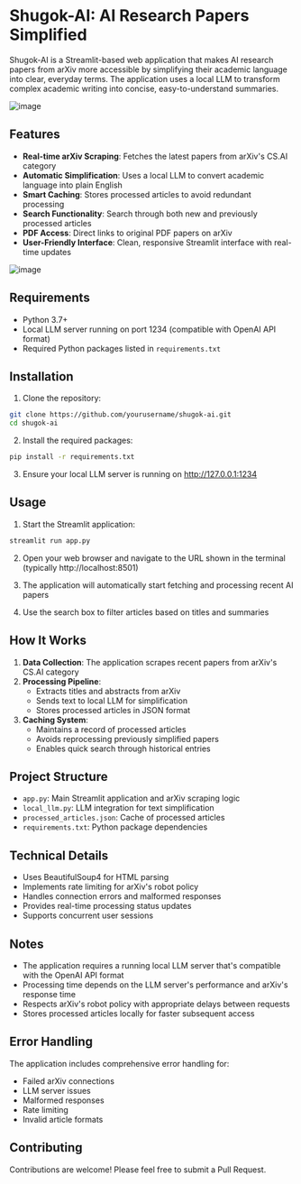 # Shugok-AI: AI Research Papers Simplified

Shugok-AI is a Streamlit-based web application that makes AI research papers from arXiv more accessible by simplifying their academic language into clear, everyday terms. The application uses a local LLM to transform complex academic writing into concise, easy-to-understand summaries.

![image](https://github.com/user-attachments/assets/f321a8e0-6c04-41f9-8271-94ca24a2bd0d)


## Features

- **Real-time arXiv Scraping**: Fetches the latest papers from arXiv's CS.AI category
- **Automatic Simplification**: Uses a local LLM to convert academic language into plain English
- **Smart Caching**: Stores processed articles to avoid redundant processing
- **Search Functionality**: Search through both new and previously processed articles
- **PDF Access**: Direct links to original PDF papers on arXiv
- **User-Friendly Interface**: Clean, responsive Streamlit interface with real-time updates

![image](https://github.com/user-attachments/assets/a65f8757-c9d2-44d4-b6b1-b836cf159572)


## Requirements

- Python 3.7+
- Local LLM server running on port 1234 (compatible with OpenAI API format)
- Required Python packages listed in `requirements.txt`

## Installation

1. Clone the repository:
```bash
git clone https://github.com/yourusername/shugok-ai.git
cd shugok-ai
```

2. Install the required packages:
```bash
pip install -r requirements.txt
```

3. Ensure your local LLM server is running on http://127.0.0.1:1234

## Usage

1. Start the Streamlit application:
```bash
streamlit run app.py
```

2. Open your web browser and navigate to the URL shown in the terminal (typically http://localhost:8501)

3. The application will automatically start fetching and processing recent AI papers

4. Use the search box to filter articles based on titles and summaries

## How It Works

1. **Data Collection**: The application scrapes recent papers from arXiv's CS.AI category
2. **Processing Pipeline**:
   - Extracts titles and abstracts from arXiv
   - Sends text to local LLM for simplification
   - Stores processed articles in JSON format
3. **Caching System**: 
   - Maintains a record of processed articles
   - Avoids reprocessing previously simplified papers
   - Enables quick search through historical entries

## Project Structure

- `app.py`: Main Streamlit application and arXiv scraping logic
- `local_llm.py`: LLM integration for text simplification
- `processed_articles.json`: Cache of processed articles
- `requirements.txt`: Python package dependencies

## Technical Details

- Uses BeautifulSoup4 for HTML parsing
- Implements rate limiting for arXiv's robot policy
- Handles connection errors and malformed responses
- Provides real-time processing status updates
- Supports concurrent user sessions

## Notes

- The application requires a running local LLM server that's compatible with the OpenAI API format
- Processing time depends on the LLM server's performance and arXiv's response time
- Respects arXiv's robot policy with appropriate delays between requests
- Stores processed articles locally for faster subsequent access

## Error Handling

The application includes comprehensive error handling for:
- Failed arXiv connections
- LLM server issues
- Malformed responses
- Rate limiting
- Invalid article formats

## Contributing

Contributions are welcome! Please feel free to submit a Pull Request.
